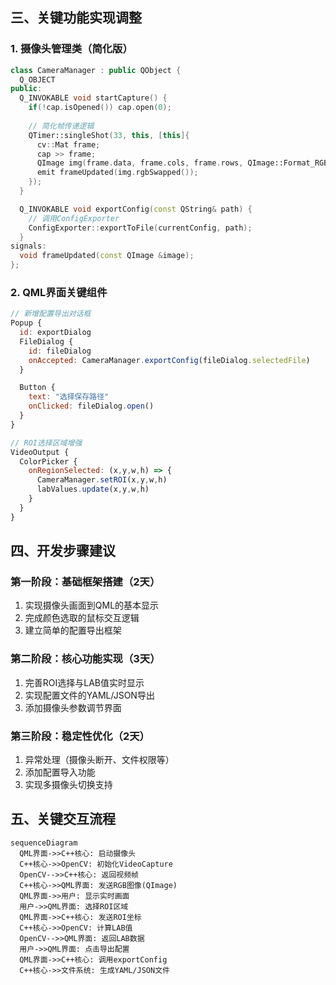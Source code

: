 
## 三、关键功能实现调整

### 1. 摄像头管理类（简化版）
```cpp:D:\Program\project\RedRobot\LAB_Tool\src\core\CameraManager.cpp
class CameraManager : public QObject {
  Q_OBJECT
public:
  Q_INVOKABLE void startCapture() {
    if(!cap.isOpened()) cap.open(0);
    
    // 简化帧传递逻辑
    QTimer::singleShot(33, this, [this]{
      cv::Mat frame;
      cap >> frame;
      QImage img(frame.data, frame.cols, frame.rows, QImage::Format_RGB888);
      emit frameUpdated(img.rgbSwapped());
    });
  }

  Q_INVOKABLE void exportConfig(const QString& path) {
    // 调用ConfigExporter
    ConfigExporter::exportToFile(currentConfig, path);
  }
signals:
  void frameUpdated(const QImage &image);
};
```

### 2. QML界面关键组件
```qml:D:\Program\project\RedRobot\LAB_Tool\src\gui\main.qml
// 新增配置导出对话框
Popup {
  id: exportDialog
  FileDialog {
    id: fileDialog
    onAccepted: CameraManager.exportConfig(fileDialog.selectedFile)
  }

  Button {
    text: "选择保存路径"
    onClicked: fileDialog.open()
  }
}

// ROI选择区域增强
VideoOutput {
  ColorPicker {
    onRegionSelected: (x,y,w,h) => {
      CameraManager.setROI(x,y,w,h)
      labValues.update(x,y,w,h)
    }
  }
}
```

## 四、开发步骤建议

### 第一阶段：基础框架搭建（2天）
1. 实现摄像头画面到QML的基本显示
2. 完成颜色选取的鼠标交互逻辑
3. 建立简单的配置导出框架

### 第二阶段：核心功能实现（3天）
1. 完善ROI选择与LAB值实时显示
2. 实现配置文件的YAML/JSON导出
3. 添加摄像头参数调节界面

### 第三阶段：稳定性优化（2天）
1. 异常处理（摄像头断开、文件权限等）
2. 添加配置导入功能
3. 实现多摄像头切换支持

## 五、关键交互流程
```mermaid
sequenceDiagram
  QML界面->>C++核心: 启动摄像头
  C++核心->>OpenCV: 初始化VideoCapture
  OpenCV-->>C++核心: 返回视频帧
  C++核心->>QML界面: 发送RGB图像(QImage)
  QML界面->>用户: 显示实时画面
  用户->>QML界面: 选择ROI区域
  QML界面->>C++核心: 发送ROI坐标
  C++核心->>OpenCV: 计算LAB值
  OpenCV-->>QML界面: 返回LAB数据
  用户->>QML界面: 点击导出配置
  QML界面->>C++核心: 调用exportConfig
  C++核心->>文件系统: 生成YAML/JSON文件
```